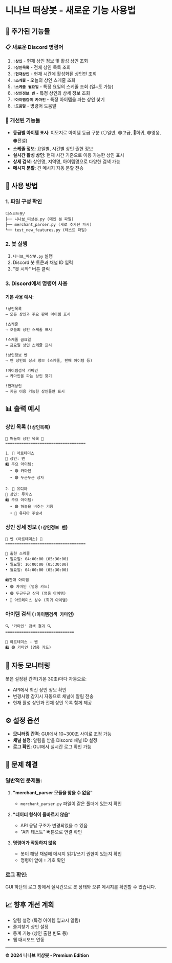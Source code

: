 # 니나브 떠상봇 - 새로운 기능 사용법

## 🎉 추가된 기능들

### 📋 새로운 Discord 명령어

1. **`!상인`** - 현재 상인 정보 및 활성 상인 조회
2. **`!상인목록`** - 전체 상인 목록 조회
3. **`!현재상인`** - 현재 시간에 활성화된 상인만 조회
4. **`!스케줄`** - 오늘의 상인 스케줄 조회
5. **`!스케줄 월요일`** - 특정 요일의 스케줄 조회 (일~토 가능)
6. **`!상인정보 벤`** - 특정 상인의 상세 정보 조회
7. **`!아이템검색 카마인`** - 특정 아이템을 파는 상인 찾기
8. **`!도움말`** - 명령어 도움말

### 🔧 개선된 기능들

- **등급별 아이템 표시**: 이모지로 아이템 등급 구분 (⚪일반, 🟢고급, 🔵희귀, 🟣영웅, 🟠전설)
- **스케줄 정보**: 요일별, 시간별 상인 출현 정보
- **실시간 활성 상인**: 현재 시간 기준으로 이용 가능한 상인 표시
- **상세 검색**: 상인명, 지역명, 아이템명으로 다양한 검색 가능
- **메시지 분할**: 긴 메시지 자동 분할 전송

## 🚀 사용 방법

### 1. 파일 구성 확인
```
디스코드봇/
├── 니나브_떠상봇.py (메인 봇 파일)
├── merchant_parser.py (새로 추가된 파서)
└── test_new_features.py (테스트 파일)
```

### 2. 봇 실행
1. `니나브_떠상봇.py` 실행
2. Discord 봇 토큰과 채널 ID 입력
3. "봇 시작" 버튼 클릭

### 3. Discord에서 명령어 사용

#### 기본 사용 예시:
```
!상인목록
→ 모든 상인과 주요 판매 아이템 표시

!스케줄
→ 오늘의 상인 스케줄 표시

!스케줄 금요일
→ 금요일 상인 스케줄 표시

!상인정보 벤
→ 벤 상인의 상세 정보 (스케줄, 판매 아이템 등)

!아이템검색 카마인
→ 카마인을 파는 상인 찾기

!현재상인
→ 지금 이용 가능한 상인들만 표시
```

## 📊 출력 예시

### 상인 목록 (`!상인목록`)
```
🏪 떠돌이 상인 목록 🏪
===================================

1. 📍 아르테미스
👤 상인: 벤
🛍️ 주요 아이템:
  • 🟣 카마인
  • 🟣 두근두근 상자

2. 📍 유디아
👤 상인: 루카스
🛍️ 주요 아이템:
  • 🟣 하늘을 비추는 기름
  • 🔵 유디아 주술서
```

### 상인 상세 정보 (`!상인정보 벤`)
```
🏪 벤 (아르테미스) 🏪
===================================

📅 출현 스케줄
• 일요일: 04:00:00 (05:30:00)
• 일요일: 16:00:00 (05:30:00)
• 월요일: 04:00:00 (05:30:00)

🛍️판매 아이템
• 🟣 카마인 (영웅 카드)
• 🟣 두근두근 상자 (영웅 아이템)
• 🔵 아르테미스 성수 (희귀 아이템)
```

### 아이템 검색 (`!아이템검색 카마인`)
```
🔍 '카마인' 검색 결과 🔍
==============================

📍 아르테미스 - 벤
🛍️ 🟣 카마인 (영웅 카드)
```

## 🔄 자동 모니터링

봇은 설정된 간격(기본 30초)마다 자동으로:
- API에서 최신 상인 정보 확인
- 변경사항 감지시 자동으로 채널에 알림 전송
- 현재 활성 상인과 전체 상인 목록 함께 제공

## ⚙️ 설정 옵션

- **모니터링 간격**: GUI에서 10~300초 사이로 조정 가능
- **채널 설정**: 알림을 받을 Discord 채널 ID 설정
- **로그 확인**: GUI에서 실시간 로그 확인 가능

## 🐛 문제 해결

### 일반적인 문제들:
1. **"merchant_parser 모듈을 찾을 수 없음"**
   - `merchant_parser.py` 파일이 같은 폴더에 있는지 확인

2. **"데이터 형식이 올바르지 않음"**
   - API 응답 구조가 변경되었을 수 있음
   - "API 테스트" 버튼으로 연결 확인

3. **명령어가 작동하지 않음**
   - 봇이 해당 채널에 메시지 읽기/쓰기 권한이 있는지 확인
   - 명령어 앞에 `!` 기호 확인

### 로그 확인:
GUI 하단의 로그 창에서 실시간으로 봇 상태와 오류 메시지를 확인할 수 있습니다.

## 📈 향후 개선 계획

- 알림 설정 (특정 아이템 입고시 알림)
- 즐겨찾기 상인 설정
- 통계 기능 (상인 출현 빈도 등)
- 웹 대시보드 연동

---

**© 2024 니나브 떠상봇 - Premium Edition**

